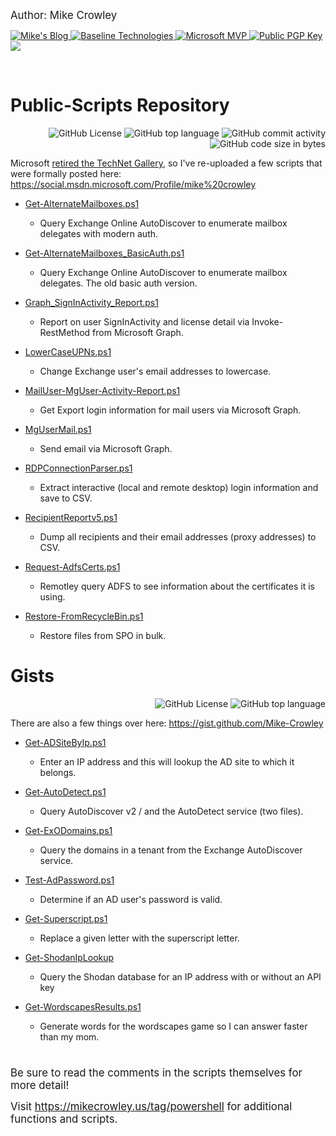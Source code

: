 <span style="font-size:larger;">Author: Mike Crowley</span>

<p align="left">
<a href="https://mikecrowley.us"><img alt="Mike's Blog" src="https://img.shields.io/badge/Mike's-Blog-darkgreen?link=https%3A%2F%2Fmikecrowley.us">
<a href="https://www.baselinetechnologies.com"><img alt="Baseline Technologies" src="https://img.shields.io/badge/Baseline-Technologies-darkorange?link=https%3A%2F%2Fwww.baselinetechnologies.com">
<a href="https://img.shields.io/badge/Microsoft_MVP-2010--2018-blue"><img alt="Microsoft MVP" src="https://img.shields.io/badge/Microsoft_MVP-2010--2018-blue">
<a href="https://mikecrowley.files.wordpress.com/2020/06/8f158f9484a5cee37192077e0979564af679d0bb.asc"><img alt="Public PGP Key" src="https://img.shields.io/badge/PGP%2FGPG-Key-darkred?link=https%3A%2F%2Fmikecrowley.files.wordpress.com%2F2020%2F06%2F8f158f9484a5cee37192077e0979564af679d0bb.asc">
<a href="http://www.linkedin.com/in/mikecrowley"><img src="https://img.shields.io/badge/LinkedIn-mikecrowley-0077B5.svg?logo=LinkedIn"></a>
</p>

<br>

# Public-Scripts Repository

<p align="right">  
<img alt="GitHub License" src="https://img.shields.io/github/license/Mike-Crowley/Public-Scripts">
<img alt="GitHub top language" src="https://img.shields.io/github/languages/top/Mike-Crowley/Public-Scripts">
<img alt="GitHub commit activity" src="https://img.shields.io/github/commit-activity/t/Mike-Crowley/Public-Scripts">
<img alt="GitHub code size in bytes" src="https://img.shields.io/github/languages/code-size/Mike-Crowley/Public-Scripts">
</p>

Microsoft [retired the TechNet Gallery](https://learn.microsoft.com/en-us/teamblog/technet-gallery-retirement), so I've re-uploaded a few scripts that were formally posted here: https://social.msdn.microsoft.com/Profile/mike%20crowley

+ [Get-AlternateMailboxes.ps1](https://github.com/Mike-Crowley/Public-Scripts/blob/main/Get-AlternateMailboxes.ps1)

  + Query Exchange Online AutoDiscover to enumerate mailbox delegates with modern auth.

+ [Get-AlternateMailboxes_BasicAuth.ps1](https://github.com/Mike-Crowley/Public-Scripts/blob/main/Get-AlternateMailboxes_BasicAuth.ps1)

  + Query Exchange Online AutoDiscover to enumerate mailbox delegates. The old basic auth version.

+ [Graph_SignInActivity_Report.ps1](https://github.com/Mike-Crowley/Public-Scripts/blob/main/Graph_SignInActivity_Report.ps1)

  + Report on user SignInActivity and license detail via Invoke-RestMethod from Microsoft Graph.

+ [LowerCaseUPNs.ps1](https://github.com/Mike-Crowley/Public-Scripts/blob/main/LowerCaseUPNs.ps1)

  + Change Exchange user's email addresses to lowercase.

+ [MailUser-MgUser-Activity-Report.ps1](https://github.com/Mike-Crowley/Public-Scripts/blob/main/MailUser-MgUser-Activity-Report.ps1)

  + Get Export login information for mail users via Microsoft Graph.

+ [MgUserMail.ps1](https://github.com/Mike-Crowley/Public-Scripts/blob/main/MgUserMail.ps1)

  + Send email via Microsoft Graph.

+ [RDPConnectionParser.ps1](https://github.com/Mike-Crowley/Public-Scripts/blob/main/RDPConnectionParser.ps1)

  + Extract interactive (local and remote desktop) login information and save to CSV.

+ [RecipientReportv5.ps1](https://github.com/Mike-Crowley/Public-Scripts/blob/main/RecipientReportv5.ps1)

  + Dump all recipients and their email addresses (proxy addresses) to CSV.

+ [Request-AdfsCerts.ps1](https://github.com/Mike-Crowley/Public-Scripts/blob/main/Request-AdfsCerts.ps1)

  + Remotley query ADFS to see information about the certificates it is using.

+ [Restore-FromRecycleBin.ps1](https://github.com/Mike-Crowley/Public-Scripts/blob/main/Restore-FromRecycleBin.ps1)

  + Restore files from SPO in bulk.

# Gists

<p align="right">  
<img alt="GitHub License" src="https://img.shields.io/github/license/Mike-Crowley/Public-Scripts">
<img alt="GitHub top language" src="https://img.shields.io/github/languages/top/Mike-Crowley/Public-Scripts">
</p>

There are also a few things over here: https://gist.github.com/Mike-Crowley

+ [Get-ADSiteByIp.ps1](https://gist.github.com/Mike-Crowley/3ad9472a2ab365c723f2272da197eabf)

  + Enter an IP address and this will lookup the AD site to which it belongs.

+ [Get-AutoDetect.ps1](https://gist.github.com/Mike-Crowley/521680c3f84105378d2eb2358bd539cf)

  + Query AutoDiscover v2 / and the AutoDetect service (two files).

+ [Get-ExODomains.ps1](https://gist.github.com/Mike-Crowley/5da3f3fd69519f06866d580ebbd5b5b7)

  + Query the domains in a tenant from the Exchange AutoDiscover service.

+ [Test-AdPassword.ps1](https://gist.github.com/Mike-Crowley/0cfaf1a8733b530e8f00acb59dec771f)

  + Determine if an AD user's password is valid.

+ [Get-Superscript.ps1](https://gist.github.com/Mike-Crowley/b2a63bfe6bd533452bca3125037594a1)

  + Replace a given letter with the superscript letter.

+ [Get-ShodanIpLookup](https://gist.github.com/Mike-Crowley/ff3c432ad921799b736b45dff828acca)

  + Query the Shodan database for an IP address with or without an API key

+ [Get-WordscapesResults.ps1](https://gist.github.com/Mike-Crowley/09a03b770ab94af01147d4c7f9a10460)

  + Generate words for the wordscapes game so I can answer faster than my mom.

#

<span style="font-size:larger;">Be sure to read the comments in the scripts themselves for more detail!</span>

<span style="font-size:larger;">Visit https://mikecrowley.us/tag/powershell for additional functions and scripts.</span>
